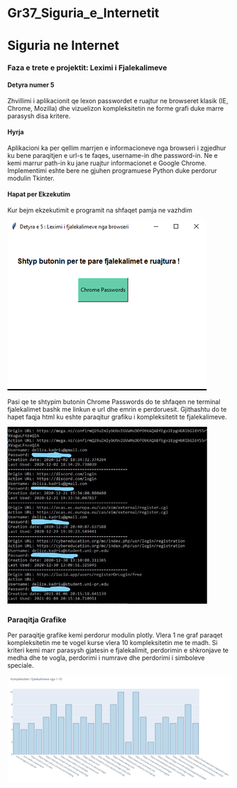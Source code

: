 # Gr37_Siguria_e_Internetit
# Siguria ne Internet  
### Faza e trete e projektit: Leximi i Fjalekalimeve

#### Detyra numer 5

Zhvillimi i aplikacionit qe lexon passwordet e ruajtur ne browseret klasik (IE, Chrome, Mozilla) dhe
vizuelizon kompleksitetin ne forme grafi duke marre parasysh disa kritere.

#### Hyrja 

Aplikacioni ka per qellim marrjen e informacioneve nga browseri i zgjedhur ku bene paraqitjen e url-s te faqes, username-in dhe password-in. Ne e kemi marrur path-in ku jane ruajtur informacionet e Google Chrome. Implementimi eshte bere ne gjuhen programuese Python duke perdorur modulin Tkinter.

#### Hapat per Ekzekutim

Kur bejm ekzekutimit e programit na shfaqet pamja ne vazhdim

![1](images/1.PNG)

Pasi qe te shtypim butonin Chrome Passwords do te shfaqen ne terminal fjalekalimet bashk me linkun e url dhe emrin e perdoruesit. Gjithashtu do te hapet faqja html ku eshte paraqitur grafiku i kompleksitetit te fjalekalimeve.

<img src="images/2.PNG"  width="450"/>

### Paraqitja Grafike 

Per paraqitje grafike kemi perdorur modulin plotly.
Vlera 1 ne graf paraqet kompleksitetin me te vogel kurse vlera 10 kompleksitetin me te madh. Si kriteri kemi marr parasysh gjatesin e fjalekalimit, perdorimin e shkronjave te medha dhe te vogla, perdorimi i numrave dhe perdorimi i simboleve speciale.

![3](images/3.PNG)
